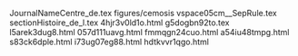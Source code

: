 JournalNameCentre_de.tex
figures/cemosis
vspace05cm__SepRule.tex
sectionHistoire_de_l.tex
4hjr3v0ld1o.html
g5dogbn92to.tex
l5arek3dug8.html
057d111uavg.html
fmmqgn24cuo.html
a54iu48tmpg.html
s83ck6dple.html
i73ug07eg88.html
hdtkvvr1qgo.html